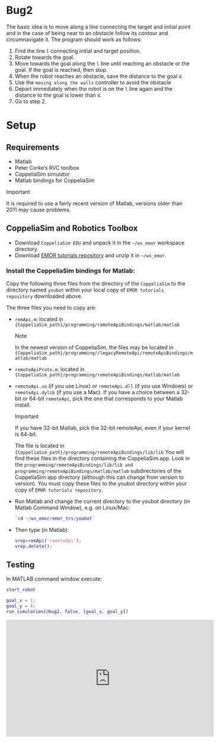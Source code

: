 # Bug2

The basic idea is to move along a line connecting the target and initial point and in the case of being near to an obstacle follow its contour and circumnavigate it. 
The program should work as follows:

1. Find the line `l` connecting initial and target position.
2. Rotate towards the goal.
3. Move towards the goal along the `l` line until reaching an obstacle or the goal. If the goal is reached, then stop.
4. When the robot reaches an obstacle, save the distance to the goal `d`.
5. Use the `moving along the walls` controller to avoid the obstacle 
6. Depart immediately when the robot is on the `l` line again and the distance to the goal is lower than `d`.
7. Go to step 2.

# Setup
## Requirements
- Matlab  
- Peter Corke’s RVC toolbox 
- CoppeliaSim simulator
- Matlab bindings for CoppeliaSim
  
>[!IMPORTANT]
> It is required to use a fairly recent version of Matlab, versions older than 2011 may cause problems.

## CoppeliaSim and Robotics Toolbox
- Download `CoppeliaSim EDU` and unpack it in the `~/ws_emor` workspace directory.  
- Download [EMOR tutorials repository](https://github.com/RCPRG-ros-pkg/emor_trs/archive/master.zip) and unzip it in  `~/ws_emor`.

### Install the CoppeliaSim bindings for Matlab:  
Copy the following three files from the directory of the `CoppeliaSim` to the directory named `youbot` within your local copy of `EMOR tutorials repository` downloaded above. 

The three files you need to copy are:
- `remApi.m`: located in `{CoppeliaSim_path}/programming/remoteApiBindings/matlab/matlab`

  > [!NOTE]
  > In the newest version of CoppeliaSim, the files may be located in `{CoppeliaSim_path}/programming//legacyRemoteApi/remoteApiBindings/matlab/matlab`

- `remoteApiProto.m`: located in `{CoppeliaSim_path}/programming/remoteApiBindings/matlab/matlab`  
- `remoteApi.so` (if you use Linux) or `remoteApi.dll` (if you use Windows) or `remoteApi.dylib` (if you use a Mac). If you have a choice between a 32-bit or 64-bit `remoteApi`, pick the one that corresponds to your Matlab install. 

  > [!IMPORTANT]
  > If you have 32-bit Matlab, pick the 32-bit remoteApi, even if your kernel is 64-bit. 

  The file is located in `{CoppeliaSim_path}/programming/remoteApiBindings/lib/lib` You will find these files in the directory containing the CoppeliaSim app. Look in the `programming/remoteApiBindings/lib/lib and programming/remoteApiBindings/matlab/matlab` subdirectories of the CoppeliaSim app directory (although this can change from version to version). You must copy these files to the youbot directory within your copy of `EMOR tutorials repository`.
- Run Matlab and change the current directory to the youbot directory (in Matlab Command Window), e.g. on Linux/Mac:

  ```matlab
  `cd ~/ws_emor/emor_trs/youbot`
  ```
    
- Then type (in Matlab):  
  ```matlab
  vrep=remApi('remoteApi');   
  vrep.delete();
  ```  

## Testing
In MATLAB command window execute:
```matlab
start_robot
```

```matlab
goal_x = 1;
goal_y = 4;
run_simulation(@bug2, false, [goal_x, goal_y])
```

<iframe width="560" height="315" src="https://www.youtube.com/embed/IP27EjzqkGc" frameborder="0" allow="accelerometer; autoplay; clipboard-write; encrypted-media; gyroscope; picture-in-picture" allowfullscreen></iframe>

